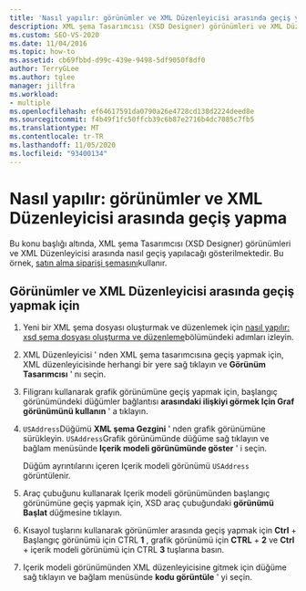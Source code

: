 ```yaml
---
title: 'Nasıl yapılır: görünümler ve XML Düzenleyicisi arasında geçiş yapma'
description: XML şema Tasarımcısı (XSD Designer) görünümleri ve XML Düzenleyicisi arasında geçiş yapmayı öğrenin.
ms.custom: SEO-VS-2020
ms.date: 11/04/2016
ms.topic: how-to
ms.assetid: cb69fbbd-d99c-439e-9498-5df9050f8df0
author: TerryGLee
ms.author: tglee
manager: jillfra
ms.workload:
- multiple
ms.openlocfilehash: ef64617591da0790a26e4728cd138d2224deed8e
ms.sourcegitcommit: f4b49f1fc50ffcb39c6b87e2716b4dc7085c7fb5
ms.translationtype: MT
ms.contentlocale: tr-TR
ms.lasthandoff: 11/05/2020
ms.locfileid: "93400134"
---
```

# <a name="how-to-switch-between-views-and-the-xml-editor"></a>Nasıl yapılır: görünümler ve XML Düzenleyicisi arasında geçiş yapma

Bu konu başlığı altında, XML şema Tasarımcısı (XSD Designer) görünümleri ve XML Düzenleyicisi arasında nasıl geçiş yapılacağı gösterilmektedir. Bu örnek, [satın alma siparişi şemasını](../xml-tools/sample-xsd-file-simple-schema.md)kullanır.

## <a name="to-switch-between-the-views-and-the-xml-editor"></a>Görünümler ve XML Düzenleyicisi arasında geçiş yapmak için

1. Yeni bir XML şema dosyası oluşturmak ve düzenlemek için [nasıl yapılır: xsd şema dosyası oluşturma ve düzenleme](../xml-tools/how-to-create-and-edit-an-xsd-schema-file.md)bölümündeki adımları izleyin.

2. XML Düzenleyicisi ' nden XML şema tasarımcısına geçiş yapmak için, XML düzenleyicisinde herhangi bir yere sağ tıklayın ve **Görünüm Tasarımcısı** ' nı seçin.

3. Filigranı kullanarak grafik görünümüne geçiş yapmak için, başlangıç görünümündeki düğümler bağlantısı **arasındaki ilişkiyi görmek Için Graf görünümünü kullanın** ' a tıklayın.

4. `USAddress`Düğümü **XML şema Gezgini** ' nden grafik görünümüne sürükleyin. `USAddress`Grafik görünümünde düğüme sağ tıklayın ve bağlam menüsünde **Içerik modeli görünümünde göster** ' i seçin.

     Düğüm ayrıntılarını içeren Içerik modeli görünümü `USAddress` görüntülenir.

5. Araç çubuğunu kullanarak Içerik modeli görünümünden başlangıç görünümüne geçiş yapmak için, XSD araç çubuğundaki **görünümü Başlat** düğmesine tıklayın.

6. Kısayol tuşlarını kullanarak görünümler arasında geçiş yapmak için **Ctrl** + Başlangıç görünümü için CTRL **1** , grafik görünümü için **CTRL** + **2** ve **Ctrl** + içerik modeli görünümü için CTRL **3** tuşlarına basın.

7. Içerik modeli görünümünden XML düzenleyicisine gitmek için düğüme sağ tıklayın ve bağlam menüsünde **kodu görüntüle** ' yi seçin.
